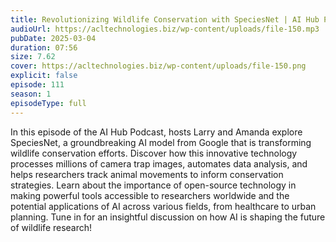 ```yaml
---
title: Revolutionizing Wildlife Conservation with SpeciesNet | AI Hub Podcast 
audioUrl: https://acltechnologies.biz/wp-content/uploads/file-150.mp3
pubDate: 2025-03-04
duration: 07:56
size: 7.62
cover: https://acltechnologies.biz/wp-content/uploads/file-150.png
explicit: false
episode: 111
season: 1
episodeType: full
---
```

In this episode of the AI Hub Podcast, hosts Larry and Amanda explore SpeciesNet, a groundbreaking AI model from Google that is transforming wildlife conservation efforts. Discover how this innovative technology processes millions of camera trap images, automates data analysis, and helps researchers track animal movements to inform conservation strategies. Learn about the importance of open-source technology in making powerful tools accessible to researchers worldwide and the potential applications of AI across various fields, from healthcare to urban planning. Tune in for an insightful discussion on how AI is shaping the future of wildlife research!